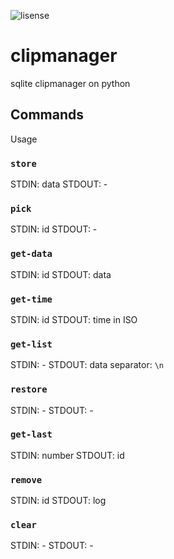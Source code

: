 ![lisense](https://img.shields.io/github/license/ci-c/clipmanager?style=flat-square)

# clipmanager

sqlite clipmanager on python

## Commands
 
Usage  

### `store`
STDIN: data
STDOUT: -

### `pick`
STDIN: id
STDOUT: - 

### `get-data`
STDIN: id
STDOUT: data 

### `get-time`
STDIN: id
STDOUT: time in ISO
### `get-list`
STDIN: -
STDOUT: data
    separator: `\n` 
### `restore`
STDIN: -
STDOUT: - 
### `get-last`
STDIN: number
STDOUT: id 

### `remove`
STDIN: id
STDOUT: log 
### `clear`
STDIN: -
STDOUT: - 